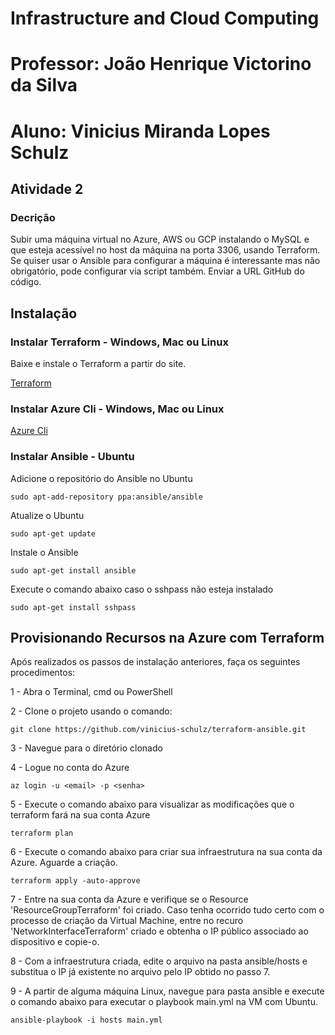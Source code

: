 # Infrastructure and Cloud Computing
# Professor: João Henrique Victorino da Silva 
# Aluno: Vinicius Miranda Lopes Schulz

## Atividade 2
### Decrição
Subir uma máquina virtual no Azure, AWS ou GCP instalando o MySQL e que esteja acessível no host da máquina na porta 3306, usando Terraform. Se quiser usar o Ansible para configurar a máquina é interessante mas não obrigatório, pode configurar via script também. Enviar a URL GitHub do código.

## Instalação

### Instalar Terraform - Windows, Mac ou Linux

Baixe e instale o Terraform a partir do site.

[Terraform](https://www.terraform.io/)

### Instalar Azure Cli - Windows, Mac ou Linux

[Azure Cli](https://docs.microsoft.com/pt-br/cli/azure/install-azure-cli)


### Instalar Ansible - Ubuntu

Adicione o repositório do Ansible no Ubuntu

`sudo apt-add-repository ppa:ansible/ansible`

Atualize o Ubuntu

`sudo apt-get update`

Instale o Ansible

`sudo apt-get install ansible`

Execute o comando abaixo caso o sshpass não esteja instalado 

`sudo apt-get install sshpass`

## Provisionando Recursos na Azure com Terraform

Após realizados os passos de instalação anteriores, faça os seguintes procedimentos:

1 - Abra o Terminal, cmd ou PowerShell

2 - Clone o projeto usando o comando:

`git clone https://github.com/vinicius-schulz/terraform-ansible.git`

3 - Navegue para o diretório clonado

4 - Logue no conta do Azure

`az login -u <email> -p <senha>`

5 - Execute o comando abaixo para visualizar as modificações que o terraform fará na sua conta Azure

`terraform plan`

6 - Execute o comando abaixo para criar sua infraestrutura na sua conta da Azure. Aguarde a criação.

`terraform apply -auto-approve`

7 - Entre na sua conta da Azure e verifique se o Resource 'ResourceGroupTerraform' foi criado. Caso tenha ocorrido tudo certo com o processo de criação da Virtual Machine, entre no recuro 'NetworkInterfaceTerraform' criado e obtenha o IP público associado ao dispositivo e copie-o.

8 - Com a infraestrutura criada, edite o arquivo na pasta ansible/hosts e substitua o IP já existente no arquivo pelo IP obtido no passo 7.

9 - A partir de alguma máquina Linux, navegue para pasta ansible e execute o comando abaixo para executar o playbook main.yml na VM com Ubuntu.

`ansible-playbook -i hosts main.yml`